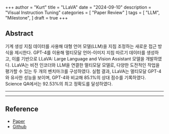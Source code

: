 +++
author = "Kurt"
title = "LLaVA"
date = "2024-09-10"
description = "Visual Instruction Tuning"
categories = [
    "Paper Review"
]
tags = [
    "LLM",
    "Milestone",
]
draft = true
+++

## Abstract

기계 생성 지침 데이터를 사용해 대형 언어 모델(LLM)을 지침 조정하는 새로운 접근 방식을 제시한다. GPT-4를 이용해 멀티모달 언어-이미지 지침 따르기 데이터를 생성하고, 이를 기반으로 LLaVA: Large Language and Vision Assistant 모델을 개발하였다. LLaVA는 비전 인코더와 LLM을 연결한 멀티모달 모델로, 다양한 도전적인 작업을 평가할 수 있는 두 개의 벤치마크를 구성하였다. 실험 결과, LLaVA는 멀티모달 GPT-4와 유사한 성능을 보이며, GPT-4와 비교해 85.1%의 상대 점수를 기록하였다. Science QA에서는 92.53%의 최고 정확도를 달성하였다.

---



---

## Reference

* [Paper](https://arxiv.org/pdf/2304.08485)
* [Github](https://github.com/haotian-liu/LLaVA)